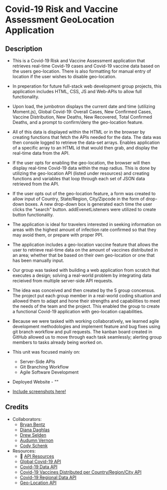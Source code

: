 # Covid-19 Risk and Vaccine Assessment GeoLocation Application

## Description

- This is a Covid-19 Risk and Vaccine Assessment application that retrieves real-time Covid-19 cases and Covid-19 vaccine data based on the users geo-location. There is also formatting for manual entry of location if the user wishes to disable geo-location. 

- In preperation for future full-stack web development group projects, this application includes HTML, CSS, JS and Web-APIs to allow full functionality. 

- Upon load, the jumbotron displays the current date and time (utilizing Moment.js), Global Covid-19: Overall Cases, New Confirmed Cases, Vaccine Distribution, New Deaths, New Recovered, Total Confirmed Deaths, and a prompt to confirm/deny the geo-location feature. 

- All of this data is displayed within the HTML or in the browser by creating functions that fetch the APIs needed for the data. The data was then console logged to retrieve the data-set arrays. Enables application of a specific array to an HTML id that would then grab, and display the real-time data from the API. 

- If the user opts for enabling the geo-location, the browser will then display real-time Covid-19 data within the map radius. This is done by utilizing the geo-location API (listed under resources) and creating functions and variables that loop through each set of JSON data retrieved from the API. 

- If the user opts out of the geo-location feature, a form was created to allow input of Country, State/Region, City/Zipcode in the form of drop-down boxes. A new drop-down box is generated each time the user clicks the "search" button. addEvenetListeners were utilized to create button functionality.

- The application is ideal for travelers interested in seeking information on areas with the highest amount of infection rate confirmed so that they may avoid them, or prepare with proper PPI. 

- The application includes a geo-location vaccine feature that allows the user to retrieve real-time data on the amount of vaccines distributed in an area; whether that be based on their own geo-location or one that has been manually input.

- Our group was tasked with building a web application from scratch that executes a design; solving a real-world problem by integrating data recieived from multiple server-side API requests. 

- The idea was conceived and then created by the 5 group concensus. The project put each group member in a real-world coding situation and allowed them to adapt and hone their strengths and capabilities to meet the needs of the team and the project. This enabled the group to create a functional Covid-19 application with geo-location capabilities. 

- Because we were tasked with working collaboratively, we learned agile development methodologies and implement feature and bug fixes using git branch workflow and pull requests. The kanban board created in GitHub allowed us to move through each task seamlessly; alerting group members to tasks already being worked on. 

- This unit was focused mainly on:
  * Server-Side APIs
  * Git Branching Workflow
  * Agile Software Development

- Deployed Website - ""

- [Include screenshots here!]()

## Credits
- Collaborators:
  * [Bryan Bentz](https://github.com/MXDragon) 
  * [Diana Daghlas](https://github.com/ddaghlas)
  * [Drew Selden](https://github.com/selden-CBC2021)
  * [Audumn Vernon](https://github.com/audumnv)
  * [Cody Schenk](https://github.com/Codyschenk)
- Resources:
  * 📖 [API Resources](https://coding-boot-camp.github.io/full-stack/apis/api-resources)
  * [Global Covid-19 API](https://documenter.getpostman.com/view/10808728/SzS8rjbc#27454960-ea1c-4b91-a0b6-0468bb4e6712)
  * [Covid-19 Data API](https://covid19api.com/)
  * [Covid-19 Vaccines Distributed per Country/Region/City API](https://covid-api.mmediagroup.fr/v1/vaccines?country=)
  * [Covid-19 Regional Data API](https://github.com/M-Media-Group/Covid-19-API)
  * [Geo-Location API](https://ipdata.co/)




